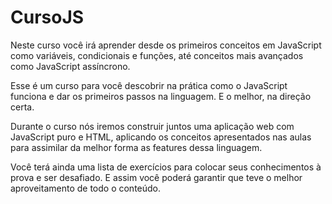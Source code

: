 # CursoJS

Neste curso você irá aprender desde os primeiros conceitos em JavaScript como variáveis, condicionais e funções, até conceitos mais avançados como JavaScript assíncrono.

Esse é um curso para você descobrir na prática como o JavaScript funciona e dar os primeiros passos na linguagem. E o melhor, na direção certa.

Durante o curso nós iremos construir juntos uma aplicação web com JavaScript puro e HTML, aplicando os conceitos apresentados nas aulas para assimilar da melhor forma as features dessa linguagem.

Você terá ainda uma lista de exercícios para colocar seus conhecimentos à prova e ser desafiado. E assim você poderá garantir que teve o melhor aproveitamento de todo o conteúdo.
